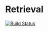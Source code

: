 # Retrieval

[![Build Status](https://travis-ci.org/Rob-bie/retrieval.svg?branch=master)](https://travis-ci.org/Rob-bie/retrieval)
